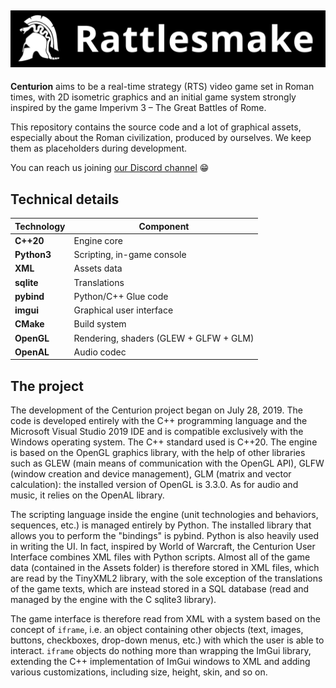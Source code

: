 ![rattlesmake](/rattlesmake.png)
--------------------

**Centurion** aims to be a real-time strategy (RTS) video game set in Roman times, with 2D isometric graphics and an initial game system strongly inspired by the game Imperivm 3 – The Great Battles of Rome. 

This repository contains the source code and a lot of graphical assets, especially about the Roman civilization, produced by ourselves. We keep them as placeholders during development.

You can reach us joining [our Discord channel](https://discord.gg/7NCRWd6p9X) 😁

Technical details
--------------------

| Technology    | Component                                                     |
| ------------- | ------------------------------------------------------------- |
| **C++20**     | Engine core                                                   |
| **Python3**   | Scripting, in-game console                                    |
| **XML**       | Assets data                                                   |
| **sqlite**    | Translations                                                  |
| **pybind**    | Python/C++ Glue code                                          |
| **imgui**     | Graphical user interface                                      |
| **CMake**     | Build system                                                  |
| **OpenGL**    | Rendering, shaders (GLEW + GLFW + GLM)                        | 
| **OpenAL**    | Audio codec                                                   |

The project
-----------

The development of the Centurion project began on July 28, 2019. The code is developed entirely with the C++ programming language and the Microsoft Visual Studio 2019 IDE and is compatible exclusively with the Windows operating system. The C++ standard used is C++20. The engine is based on the OpenGL graphics library, with the help of other libraries such as GLEW (main means of communication with the OpenGL API), GLFW (window creation and device management), GLM (matrix and vector calculation): the installed version of OpenGL is 3.3.0. As for audio and music, it relies on the OpenAL library. 

The scripting language inside the engine (unit technologies and behaviors, sequences, etc.) is managed entirely by Python. The installed library that allows you to perform the "bindings" is pybind. Python is also heavily used in writing the UI. In fact, inspired by World of Warcraft, the Centurion User Interface combines XML files with Python scripts. Almost all of the game data (contained in the Assets folder) is therefore stored in XML files, which are read by the TinyXML2 library, with the sole exception of the translations of the game texts, which are instead stored in a SQL database (read and managed by the engine with the C sqlite3 library). 

The game interface is therefore read from XML with a system based on the concept of `iframe`, i.e. an object containing other objects (text, images, buttons, checkboxes, drop-down menus, etc.) with which the user is able to interact. `iframe` objects do nothing more than wrapping the ImGui library, extending the C++ implementation of ImGui windows to XML and adding various customizations, including size, height, skin, and so on.
